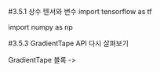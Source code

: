 
#3.5.1 상수 텐서와 변수
import tensorflow as tf

import numpy as np


#3.5.3 GradientTape API 다시 살펴보기

GradientTape 블록
-> 

